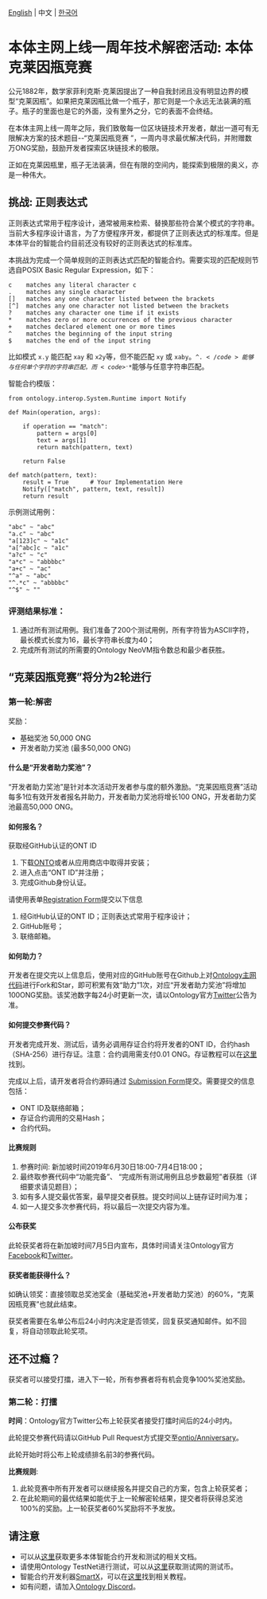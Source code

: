 [English](README.md) | 中文 | [한국어](README_KR.md)

# 本体主网上线一周年技术解密活动: 本体克莱因瓶竞赛

公元1882年，数学家菲利克斯·克莱因提出了一种自我封闭且没有明显边界的模型“克莱因瓶”。如果把克莱因瓶比做一个瓶子，那它则是一个永远无法装满的瓶子。瓶子的里面也是它的外面，没有里外之分，它的表面不会终结。

在本体主网上线一周年之际，我们致敬每一位区块链技术开发者，献出一道可有无限解决方案的技术题目--“克莱因瓶竞赛 ”，一周内寻求最优解决代码，并附赠数万ONG奖励，鼓励开发者探索区块链技术的极限。

正如在克莱因瓶里，瓶子无法装满，但在有限的空间内，能探索到极限的奥义，亦是一种伟大。

## 挑战: 正则表达式

正则表达式常用于程序设计，通常被用来检索、替换那些符合某个模式的字符串。当前大多程序设计语言，为了方便程序开发，都提供了正则表达式的标准库。但是本体平台的智能合约目前还没有较好的正则表达式的标准库。

本挑战为完成一个简单规则的正则表达式匹配的智能合约。需要实现的匹配规则节选自POSIX Basic Regular Expression，如下：

```
c    matches any literal character c
.    matches any single character
[]   matches any one character listed between the brackets
[^]  matches any one character not listed between the brackets
?    matches any character one time if it exists
*    matches zero or more occurrences of the previous character
+    matches declared element one or more times
^    matches the beginning of the input string
$    matches the end of the input string
```

比如模式 <code>x.y</code> 能匹配 <code>xay</code> 和 <code>x2y</code>等，但不能匹配 <code>xy</code> 或 <code>xaby</code>。<code>^.$</code>能够与任何单个字符的字符串匹配， 而 <code>^.*$</code>能够与任意字符串匹配。

智能合约模版：

```
from ontology.interop.System.Runtime import Notify

def Main(operation, args):

    if operation == "match":
        pattern = args[0]
        text = args[1]
        return match(pattern, text)

    return False

def match(pattern, text):
    result = True      # Your Implementation Here
    Notify(["match", pattern, text, result])
    return result
```

示例测试用例：

```
"abc" ~ "abc"
"a.c" ~ "abc"
"a[123]c" ~ "a1c"
"a[^abc]c ~ "a1c"
"a?c" ~ "c"
"a*c" ~ "abbbbc"
"a+c" ~ "ac"
"^a" ~ "abc"
"^.*c" ~ "abbbbc"
"^$" ~ ""
```

### 评测结果标准：

1. 通过所有测试用例。我们准备了200个测试用例，所有字符皆为ASCII字符，最长模式长度为16，最长字符串长度为40；
2. 完成所有测试的所需要的Ontology NeoVM指令数总和最少者获胜。


## “克莱因瓶竞赛”将分为2轮进行

### 第一轮:解密

奖励：

* 基础奖池 50,000 ONG
* 开发者助力奖池 (最多50,000 ONG) 

#### 什么是“开发者助力奖池”？
“开发者助力奖池”是针对本次活动开发者参与度的额外激励。“克莱因瓶竞赛”活动每多1位有效开发者报名并助力，开发者助力奖池将增长100 ONG，开发者助力奖池最高50,000 ONG。

#### 如何报名？

获取经GitHub认证的ONT ID

1. 下载[ONTO](https://onto.app/)或者从应用商店中取得并安装；
2. 进入点击“ONT ID”并注册；
3. 完成Github身份认证。

请使用表单[Registration Form](http://bit.ly/2Jf02AE)提交以下信息

1. 经GitHub认证的ONT ID；正则表达式常用于程序设计；
2. GitHub账号；
3. 联络邮箱。

#### 如何助力？
开发者在提交完以上信息后，使用对应的GitHub账号在Github上对[Ontology主网代码](https://github.com/ontio/ontology)进行Fork和Star，即可积累有效“助力”1次，对应“开发者助力奖池”将增加100ONG奖励。该奖池数字每24小时更新一次，请以Ontology官方[Twitter](https://twitter.com/OntologyNetwork)公告为准。

#### 如何提交参赛代码？
开发者完成开发、测试后，请务必调用存证合约将开发者的ONT ID，合约hash（SHA-256）进行存证。注意：合约调用需支付0.01 ONG。存证教程可以在[这里](register_tool/README.md)找到。

完成以上后，请开发者将合约源码通过 [Submission Form](http://bit.ly/2XuH0Qb)提交。需要提交的信息包括：

* ONT ID及联络邮箱；
* 存证合约调用的交易Hash；
* 合约代码。

#### 比赛规则

1. 参赛时间: 新加坡时间2019年6月30日18:00-7月4日18:00；
2. 最终取参赛代码中“功能完备”、 “完成所有测试用例且总步数最短”者获胜（详细要求请见题目）；
3. 如有多人提交最优答案，最早提交者获胜。提交时间以上链存证时间为准；
4. 如一人提交多次参赛代码，将以最后一次提交内容为准。

#### 公布获奖
此轮获奖者将在新加坡时间7月5日内宣布，具体时间请关注Ontology官方[Facebook](https://www.facebook.com/ONTnetwork/)和[Twitter](https://twitter.com/OntologyNetwork)。


#### 获奖者能获得什么？

如确认领奖：直接领取总奖池奖金（基础奖池+开发者助力奖池）的60%，“克莱因瓶竞赛”也就此结束。

获奖者需要在名单公布后24小时内决定是否领奖，回复获奖通知邮件。如不回复，将自动领取此轮奖项。
	
## 还不过瘾？

获奖者可以接受打擂，进入下一轮，所有参赛者将有机会竞争100%奖池奖励。

### 第二轮：打擂

**时间**：Ontology官方Twitter公布上轮获奖者接受打擂时间后的24小时内。

此轮提交参赛代码请以GitHub Pull Request方式提交至[ontio/Anniversary](https://github.com/ontio/Anniversary)。

此轮开始时将公布上轮成绩排名前3的参赛代码。

**比赛规则**:

1. 此轮竞赛中所有开发者可以继续报名并提交自己的方案，包含上轮获奖者；
2. 在此轮期间的最优结果如能优于上一轮解密轮结果，提交者将获得总奖池100%的奖励。上一轮获奖者60%奖励将不予发放。

## 请注意

* 可以从[这里](https://dev-docs.ont.io/#/docs-en/smartcontract/01-started)获取更多本体智能合约开发和测试的相关文档。
* 请使用Ontology TestNet进行测试，可以从[这里](https://developer.ont.io/applyOng)获取测试网的测试币。
* 智能合约开发利器[SmartX](https://smartx.ont.io/)，可以在[这里](https://dev-docs.ont.io/#/docs-en/SmartX/00-overview)找到相关教程。
* 如有问题，请加入[Ontology Discord](https://discord.gg/4TQujHj)。
